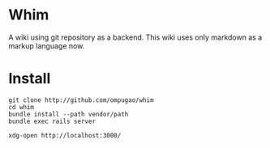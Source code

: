 # Whim
A wiki using git repository as a backend.
This wiki uses only markdown as a markup language now.

# Install

    git clone http://github.com/ompugao/whim
    cd whim
    bundle install --path vendor/path
    bundle exec rails server

    xdg-open http://localhost:3000/


